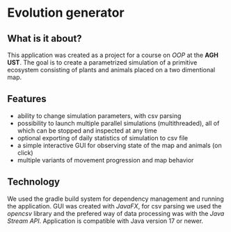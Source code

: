 
# Evolution generator

## What is it about?
This application was created as a project for a course on *OOP*
at the **AGH UST**. The goal is to create a parametrized simulation 
of a primitive ecosystem consisting of plants and animals placed on
a two dimentional map. 

## Features
- ability to change simulation parameters, with csv parsing
- possibility to launch multiple parallel simulations (multithreaded), all of which
can be stopped and inspected at any time
- optional exporting of daily statistics of simulation to csv file
- a simple interactive GUI for observing state of the map and animals (on click) 
- multiple variants of movement progression and map behavior

## Technology
We used the gradle build system for dependency management and running the application.
GUI was created with *JavaFX*, for csv parsing we used the *opencsv* library and the
prefered way of data processing was with the *Java Stream API*.
Application is compatible with Java version 17 or newer.
